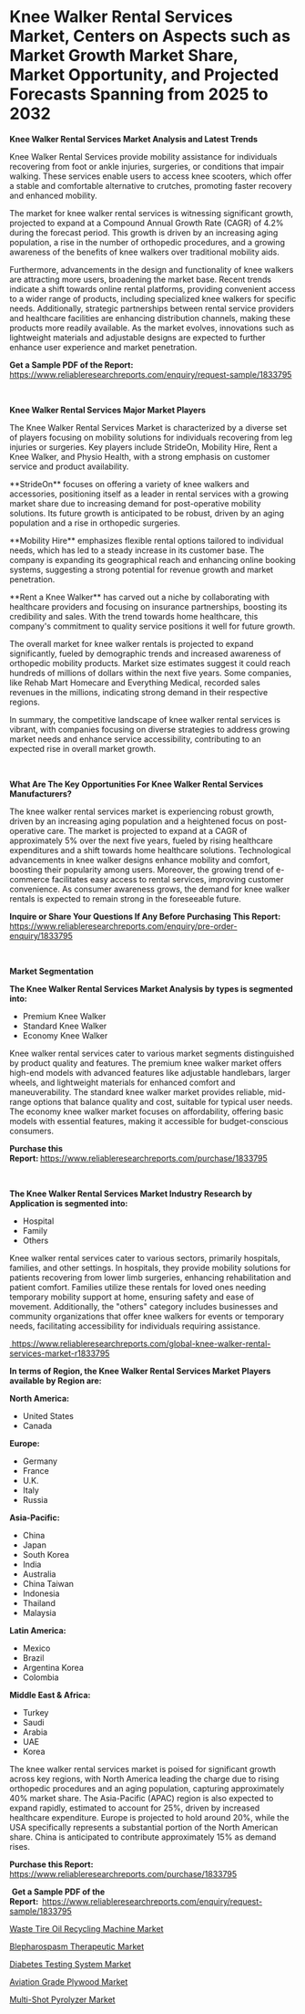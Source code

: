 <p><h1>Knee Walker Rental Services Market, Centers on Aspects such as Market Growth Market Share, Market Opportunity, and Projected Forecasts Spanning from 2025 to 2032</h1></p><p><strong>Knee Walker Rental Services Market Analysis and Latest Trends</strong></p>
<p><p>Knee Walker Rental Services provide mobility assistance for individuals recovering from foot or ankle injuries, surgeries, or conditions that impair walking. These services enable users to access knee scooters, which offer a stable and comfortable alternative to crutches, promoting faster recovery and enhanced mobility.</p><p>The market for knee walker rental services is witnessing significant growth, projected to expand at a Compound Annual Growth Rate (CAGR) of 4.2% during the forecast period. This growth is driven by an increasing aging population, a rise in the number of orthopedic procedures, and a growing awareness of the benefits of knee walkers over traditional mobility aids. </p><p>Furthermore, advancements in the design and functionality of knee walkers are attracting more users, broadening the market base. Recent trends indicate a shift towards online rental platforms, providing convenient access to a wider range of products, including specialized knee walkers for specific needs. Additionally, strategic partnerships between rental service providers and healthcare facilities are enhancing distribution channels, making these products more readily available. As the market evolves, innovations such as lightweight materials and adjustable designs are expected to further enhance user experience and market penetration.</p></p>
<p><strong>Get a Sample PDF of the Report:&nbsp;</strong> <a href="https://www.reliableresearchreports.com/enquiry/request-sample/1833795?utm_campaign=10&utm_medium=2&utm_source=Github&utm_content=ia&utm_term=01012025&utm_id=knee-walker-rental-services">https://www.reliableresearchreports.com/enquiry/request-sample/1833795</a></p>
<p>&nbsp;</p>
<p><strong>Knee Walker Rental Services Major Market Players</strong></p>
<p><p>The Knee Walker Rental Services Market is characterized by a diverse set of players focusing on mobility solutions for individuals recovering from leg injuries or surgeries. Key players include StrideOn, Mobility Hire, Rent a Knee Walker, and Physio Health, with a strong emphasis on customer service and product availability. </p><p>**StrideOn** focuses on offering a variety of knee walkers and accessories, positioning itself as a leader in rental services with a growing market share due to increasing demand for post-operative mobility solutions. Its future growth is anticipated to be robust, driven by an aging population and a rise in orthopedic surgeries.</p><p>**Mobility Hire** emphasizes flexible rental options tailored to individual needs, which has led to a steady increase in its customer base. The company is expanding its geographical reach and enhancing online booking systems, suggesting a strong potential for revenue growth and market penetration.</p><p>**Rent a Knee Walker** has carved out a niche by collaborating with healthcare providers and focusing on insurance partnerships, boosting its credibility and sales. With the trend towards home healthcare, this company's commitment to quality service positions it well for future growth.</p><p>The overall market for knee walker rentals is projected to expand significantly, fueled by demographic trends and increased awareness of orthopedic mobility products. Market size estimates suggest it could reach hundreds of millions of dollars within the next five years. Some companies, like Rehab Mart Homecare and Everything Medical, recorded sales revenues in the millions, indicating strong demand in their respective regions.</p><p>In summary, the competitive landscape of knee walker rental services is vibrant, with companies focusing on diverse strategies to address growing market needs and enhance service accessibility, contributing to an expected rise in overall market growth.</p></p>
<p>&nbsp;</p>
<p><strong>What Are The Key Opportunities For Knee Walker Rental Services Manufacturers?</strong></p>
<p><p>The knee walker rental services market is experiencing robust growth, driven by an increasing aging population and a heightened focus on post-operative care. The market is projected to expand at a CAGR of approximately 5% over the next five years, fueled by rising healthcare expenditures and a shift towards home healthcare solutions. Technological advancements in knee walker designs enhance mobility and comfort, boosting their popularity among users. Moreover, the growing trend of e-commerce facilitates easy access to rental services, improving customer convenience. As consumer awareness grows, the demand for knee walker rentals is expected to remain strong in the foreseeable future.</p></p>
<p><strong>Inquire or Share Your Questions If Any Before Purchasing This Report:</strong> <a href="https://www.reliableresearchreports.com/enquiry/pre-order-enquiry/1833795?utm_campaign=10&utm_medium=2&utm_source=Github&utm_content=ia&utm_term=01012025&utm_id=knee-walker-rental-services">https://www.reliableresearchreports.com/enquiry/pre-order-enquiry/1833795</a></p>
<p>&nbsp;</p>
<p><strong>Market Segmentation</strong></p>
<p><strong>The Knee Walker Rental Services Market Analysis by types is segmented into:</strong></p>
<p><ul><li>Premium Knee Walker</li><li>Standard Knee Walker</li><li>Economy Knee Walker</li></ul></p>
<p><p>Knee walker rental services cater to various market segments distinguished by product quality and features. The premium knee walker market offers high-end models with advanced features like adjustable handlebars, larger wheels, and lightweight materials for enhanced comfort and maneuverability. The standard knee walker market provides reliable, mid-range options that balance quality and cost, suitable for typical user needs. The economy knee walker market focuses on affordability, offering basic models with essential features, making it accessible for budget-conscious consumers.</p></p>
<p><strong>Purchase this Report:&nbsp;</strong><a href="https://www.reliableresearchreports.com/purchase/1833795?utm_campaign=10&utm_medium=2&utm_source=Github&utm_content=ia&utm_term=01012025&utm_id=knee-walker-rental-services">https://www.reliableresearchreports.com/purchase/1833795</a></p>
<p>&nbsp;</p>
<p><strong>The Knee Walker Rental Services Market Industry Research by Application is segmented into:</strong></p>
<p><ul><li>Hospital</li><li>Family</li><li>Others</li></ul></p>
<p><p>Knee walker rental services cater to various sectors, primarily hospitals, families, and other settings. In hospitals, they provide mobility solutions for patients recovering from lower limb surgeries, enhancing rehabilitation and patient comfort. Families utilize these rentals for loved ones needing temporary mobility support at home, ensuring safety and ease of movement. Additionally, the "others" category includes businesses and community organizations that offer knee walkers for events or temporary needs, facilitating accessibility for individuals requiring assistance.</p></p>
<p><a href="https://www.reliableresearchreports.com/global-knee-walker-rental-services-market-r1833795?utm_campaign=10&utm_medium=2&utm_source=Github&utm_content=ia&utm_term=01012025&utm_id=knee-walker-rental-services">&nbsp;https://www.reliableresearchreports.com/global-knee-walker-rental-services-market-r1833795</a></p>
<p><strong>In terms of Region, the Knee Walker Rental Services Market Players available by Region are:</strong></p>
<p>
    <p> <strong> North America: </strong>
        <ul>
            <li>United States</li>
            <li>Canada</li>
        </ul>
        </p> 
    <p> <strong> Europe: </strong>
        <ul>
            <li>Germany</li>
            <li>France</li>
            <li>U.K.</li>
            <li>Italy</li>
            <li>Russia</li>
        </ul>
        </p> 
    <p> <strong> Asia-Pacific: </strong>
        <ul>
            <li>China</li>
            <li>Japan</li>
            <li>South Korea</li>
            <li>India</li>
            <li>Australia</li>
            <li>China Taiwan</li>
            <li>Indonesia</li>
            <li>Thailand</li>
            <li>Malaysia</li>
        </ul>
        </p> 
    <p> <strong> Latin America: </strong>
        <ul>
            <li>Mexico</li>
            <li>Brazil</li>
            <li>Argentina Korea</li>
            <li>Colombia</li>
        </ul>
        </p> 
    <p> <strong> Middle East & Africa: </strong>
        <ul>
            <li>Turkey</li>
            <li>Saudi</li>
            <li>Arabia</li>
            <li>UAE</li>
            <li>Korea</li>
        </ul>
    </p>
    </p>
<p><p>The knee walker rental services market is poised for significant growth across key regions, with North America leading the charge due to rising orthopedic procedures and an aging population, capturing approximately 40% market share. The Asia-Pacific (APAC) region is also expected to expand rapidly, estimated to account for 25%, driven by increased healthcare expenditure. Europe is projected to hold around 20%, while the USA specifically represents a substantial portion of the North American share. China is anticipated to contribute approximately 15% as demand rises.</p></p>
<p><strong>Purchase this Report: </strong><a href="https://www.reliableresearchreports.com/purchase/1833795?utm_campaign=10&utm_medium=2&utm_source=Github&utm_content=ia&utm_term=01012025&utm_id=knee-walker-rental-services">https://www.reliableresearchreports.com/purchase/1833795</a></p>
<p>&nbsp;<strong>Get a Sample PDF of the Report:&nbsp;&nbsp;</strong><a href="https://www.reliableresearchreports.com/enquiry/request-sample/1833795?utm_campaign=10&utm_medium=2&utm_source=Github&utm_content=ia&utm_term=01012025&utm_id=knee-walker-rental-services">https://www.reliableresearchreports.com/enquiry/request-sample/1833795</a></p>
<p><strong></strong></p>
<p><p><a href="https://github.com/domoniqueluoma76/Market-Research-Report-List-1/blob/main/waste-tire-oil-recycling-machine-market.md?utm_campaign=10&utm_medium=2&utm_source=Github&utm_content=ia&utm_term=01012025&utm_id=knee-walker-rental-services">Waste Tire Oil Recycling Machine Market</a></p><p><a href="https://github.com/JubayerMia832/Market-Research-Report-List-1/blob/main/blepharospasm-therapeutic-market.md?utm_campaign=10&utm_medium=2&utm_source=Github&utm_content=ia&utm_term=01012025&utm_id=knee-walker-rental-services">Blepharospasm Therapeutic Market</a></p><p><a href="https://github.com/ygfu6u/Market-Research-Report-List-1/blob/main/diabetes-testing-system-market.md?utm_campaign=10&utm_medium=2&utm_source=Github&utm_content=ia&utm_term=01012025&utm_id=knee-walker-rental-services">Diabetes Testing System Market</a></p><p><a href="https://github.com/millionkaryn68/Market-Research-Report-List-1/blob/main/aviation-grade-plywood-market.md?utm_campaign=10&utm_medium=2&utm_source=Github&utm_content=ia&utm_term=01012025&utm_id=knee-walker-rental-services">Aviation Grade Plywood Market</a></p><p><a href="https://github.com/leopardmicheal7019/Market-Research-Report-List-1/blob/main/multi-shot-pyrolyzer-market.md?utm_campaign=10&utm_medium=2&utm_source=Github&utm_content=ia&utm_term=01012025&utm_id=knee-walker-rental-services">Multi-Shot Pyrolyzer Market</a></p></p>